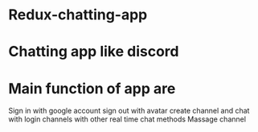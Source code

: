 # Redux-chatting-app
# Chatting app like discord
# Main function of app are
Sign in with google account
sign out with avatar
create channel and chat with login channels with other 
real time chat methods
Massage channel
